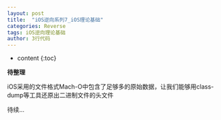 ```yaml
---
layout: post
title:  "iOS逆向系列7_iOS理论基础"
categories: Reverse
tags: iOS逆向理论基础
author: 3行代码
---
```


* content
{:toc}

**待整理**

iOS采用的文件格式Mach-O中包含了足够多的原始数据，让我们能够用class-dump等工具还原出二进制文件的头文件

待续...

 
